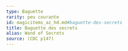 ```yaml
---
type: Baguette
rarity: peu courante
id: magicitems_az_hd.md#baguette-des-secrets
title: Baguette des secrets
alias: Wand of Secrets
source: (CDC p147)
---
```


